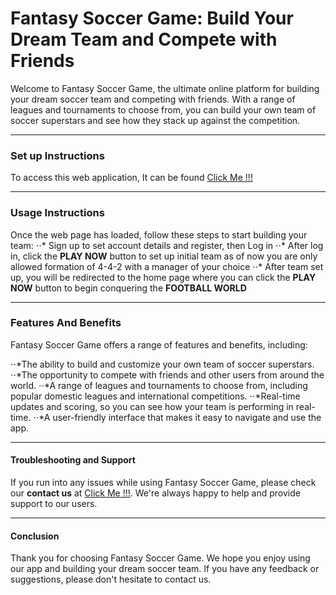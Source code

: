 # Fantasy Soccer Game: Build Your Dream Team and Compete with Friends
Welcome to Fantasy Soccer Game, the ultimate online platform for building your dream soccer team and competing with friends. With a range of leagues and tournaments to choose from, you can build your own team of soccer superstars and see how they stack up against the competition.

***
### Set up Instructions
To access this web application, It can be found [Click Me !!!](https://mysql07.comp.dkit.ie/D00251785/assignment2/index.php)

***
### Usage Instructions
Once the web page has loaded, follow these steps to start building your team:
⋅⋅* Sign up to set account details and register, then Log in
⋅⋅* After log in, click the **PLAY NOW** button to set up initial team as of now you are only allowed formation of 4-4-2 with a manager of your choice
⋅⋅* After team set up, you will be redirected to the home page where you can click the **PLAY NOW** button to begin conquering the **FOOTBALL WORLD**
***

### Features And Benefits
Fantasy Soccer Game offers a range of features and benefits, including:

⋅⋅*The ability to build and customize your own team of soccer superstars.
⋅⋅*The opportunity to compete with friends and other users from around the world.
⋅⋅*A range of leagues and tournaments to choose from, including popular domestic leagues and international competitions.
⋅⋅*Real-time updates and scoring, so you can see how your team is performing in real-time.
⋅⋅*A user-friendly interface that makes it easy to navigate and use the app.
***
#### Troubleshooting and Support
If you run into any issues while using Fantasy Soccer Game, please check our **contact us** at [Click Me !!!](https://mysql07.comp.dkit.ie/D00251785/assignment2/index.php). We're always happy to help and provide support to our users.
***
#### Conclusion
Thank you for choosing Fantasy Soccer Game. We hope you enjoy using our app and building your dream soccer team. If you have any feedback or suggestions, please don't hesitate to contact us.